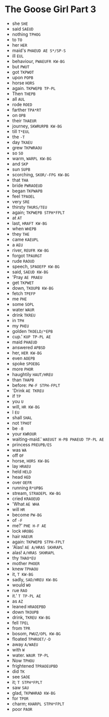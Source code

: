 # The Goose Girl Part 3

* she `SHE`
* said `SAEUD`
* nothing `TPHOG`
* to `TO`
* her `HER`
* maid's `PHAEUD AE S*/SP-S`
* ill `EUL`
* behaviour, `PWAEUFR KW-BG`
* but `PWUT`
* got `TKPWOT`
* upon `POPB`
* horse `HORS`
* again. `TKPWEPB TP-PL`
* Then `THEPB`
* all `AUL`
* rode `ROED`
* farther `TPA*RT`
* on `OPB`
* their `THAEUR`
* journey, `SKWRURPB KW-BG`
* till `T*EUL`
* the `-T`
* day `TKAEU`
* grew `TKPWRAOU`
* so `SO`
* warm, `WARPL KW-BG`
* and `SKP`
* sun `SUPB`
* scorching, `SKOR/-FPG KW-BG`
* that `THA`
* bride `PWRAOEUD`
* began `TKPWAPB`
* feel `TPAOEL`
* very `SRE`
* thirsty `THURS/TEU`
* again; `TKPWEPB STPH*FPLT`
* at `AT`
* last, `HRAFT KW-BG`
* when `WHEPB`
* they `THE`
* came `KAEUPL`
* a `AEU`
* river, `REUFR KW-BG`
* forgot `TPAURGT`
* rude `RAOUD`
* speech, `SPAOEFP KW-BG`
* said, `SAEUD KW-BG`
* 'Pray `AE PRAEU`
* get `TKPWET`
* down, `TKOUPB KW-BG`
* fetch `TPEFP`
* me `PHE`
* some `SOPL`
* water `WAUR`
* drink `TKREU`
* in `TPH`
* my `PHEU`
* golden `TKOELD/*EPB`
* cup.' `KUP TP-PL AE`
* maid `PHAEUD`
* answered `APBSD`
* her, `HER KW-BG`
* even `AOEPB`
* spoke `SPOEBG`
* more `PHOR`
* haughtily `HAUT/HREU`
* than `THAPB`
* before: `PW-F STPH-FPLT`
* 'Drink `AE TKREU`
* if `TP`
* you `U`
* will, `HR KW-BG`
* I `EU`
* shall `SHAL`
* not `TPHOT`
* be `-B`
* your `KWROUR`
* waiting-maid.' `WAEUGT H-PB PHAEUD TP-PL AE`
* princess `PREUPB/ES`
* was `WA`
* off `OF`
* horse, `HORS KW-BG`
* lay `HRAEU`
* held `HELD`
* head `HED`
* over `OEFR`
* running `R*UPBG`
* stream, `STRAOEPL KW-BG`
* cried `KRAOEUD`
* 'What `AE WHA`
* will `HR`
* become `PW-BG`
* of `-F`
* me?' `PHE H-F AE`
* lock `HROBG`
* hair `HAEUR`
* again: `TKPWEPB STPH-FPLT`
* 'Alas! `AE A/HRAS SKHRAPL`
* alas! `A/HRAS SKHRAPL`
* thy `THAO*EU`
* mother `PHOER`
* knew `TPHAOU`
* it, `T KW-BG`
* sadly, `SAD/HREU KW-BG`
* would `WO`
* rue `RAO`
* it.' `T TP-PL AE`
* as `AZ`
* leaned `HRAOEPBD`
* down `TKOUPB`
* drink, `TKREU KW-BG`
* fell `TPEL`
* from `TPR`
* bosom, `PWUZ/OPL KW-BG`
* floated `TPHROET/-D`
* away `A/WAEU`
* with `W`
* water. `WAUR TP-PL`
* Now `TPHOU`
* frightened `TPRAOEUPBD`
* did `TK`
* see `SAOE`
* it; `T STPH*FPLT`
* saw `SAU`
* glad, `TKPWHRAD KW-BG`
* for `TPOR`
* charm; `KHARPL STPH*FPLT`
* poor `PAOR`
